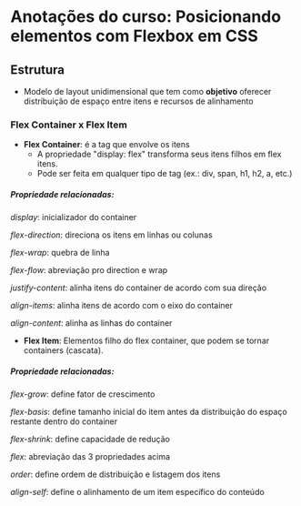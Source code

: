 # Anotações do curso: Posicionando elementos com Flexbox em CSS



## Estrutura

- Modelo de layout unidimensional que tem como **objetivo** oferecer distribuição de espaço entre itens e recursos de alinhamento

### Flex Container x Flex Item

- **Flex Container**: é a tag que envolve os itens
  - A propriedade "display: flex" transforma seus itens filhos em flex itens.
  - Pode ser feita em qualquer tipo de tag (ex.: div, span, h1, h2, a, etc.)

##### Propriedade relacionadas:

_display_: inicializador do container

_flex-direction_: direciona os itens em linhas ou colunas

_flex-wrap_: quebra de linha

_flex-flow_: abreviação pro direction e wrap

_justify-content_: alinha itens do container de acordo com sua direção

_align-items_: alinha itens de acordo com o eixo do container

_align-content_: alinha as linhas do container



- **Flex Item**: Elementos filho do flex container, que podem se tornar containers (cascata).

##### Propriedade relacionadas:

_flex-grow_: define fator de crescimento

_flex-basis_: define tamanho inicial do item antes da distribuição do espaço restante dentro do container

_flex-shrink_: define capacidade de redução

_flex_: abreviação das 3 propriedades acima

_order_: define ordem de distribuição e listagem dos itens

_align-self_: define o alinhamento de um item específico do conteúdo

